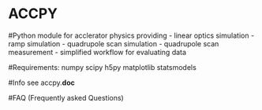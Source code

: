 ACCPY
=========

#Python module for acclerator physics providing
    - linear optics simulation
    - ramp simulation
    - quadrupole scan simulation
    - quadrupole scan measurement
    - simplified workflow for evaluating data

#Requirements:
    numpy
    scipy
    h5py
    matplotlib
    statsmodels

#Info
    see accpy.__doc__

#FAQ (Frequently asked Questions)
